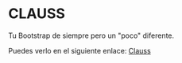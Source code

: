 CLAUSS
============

Tu Bootstrap de siempre pero un "poco" diferente.

Puedes verlo en el siguiente enlace: [Clauss](http://cesjam7.github.io/clauss)